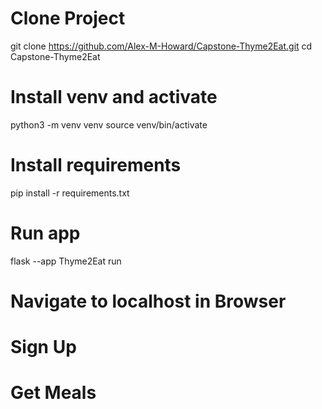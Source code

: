 # Clone Project 
git clone https://github.com/Alex-M-Howard/Capstone-Thyme2Eat.git
cd Capstone-Thyme2Eat

# Install venv and activate 
python3 -m venv venv
source venv/bin/activate

# Install requirements
pip install -r requirements.txt

# Run app
flask --app Thyme2Eat run

# Navigate to localhost in Browser
 
# Sign Up

# Get Meals

